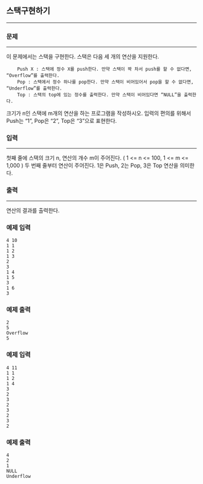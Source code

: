 ## 스택구현하기
***
### 문제
***
이 문제에서는 스택을 구현한다. 스택은 다음 세 개의 연산을 지원한다.
```
    Push X : 스택에 정수 X를 push한다. 만약 스택이 꽉 차서 push를 할 수 없다면, “Overflow”를 출력한다.
    Pop : 스택에서 정수 하나를 pop한다. 만약 스택이 비어있어서 pop을 할 수 없다면, “Underflow”를 출력한다.
    Top : 스택의 top에 있는 정수를 출력한다. 만약 스택이 비어있다면 “NULL”을 출력한다.
```
크기가 n인 스택에 m개의 연산을 하는 프로그램을 작성하시오. 입력의 편의를 위해서 Push는 “1”, Pop은 “2”, Top은 “3”으로 표현한다.
### 입력
***
첫째 줄에 스택의 크기 n, 연산의 개수 m이 주어진다. ( 1 <= n <= 100, 1 <= m <= 1,000 ) 두 번째 줄부터 연산이 주어진다. 1은 Push, 2는 Pop, 3은 Top 연산을 의미한다.    

### 출력
***
연산의 결과를 출력한다.  

### 예제 입력
```
4 10
1 1
1 2
1 3
2
3
1 4
1 5
3
1 6
3
```
### 예제 출력
```
2
5
Overflow
5
```

### 예제 입력
```
4 11
1 1
1 2
1 4
3
2
3
2
3
2
3
2
```
### 예제 출력
```
4
2
1
NULL
Underflow
```